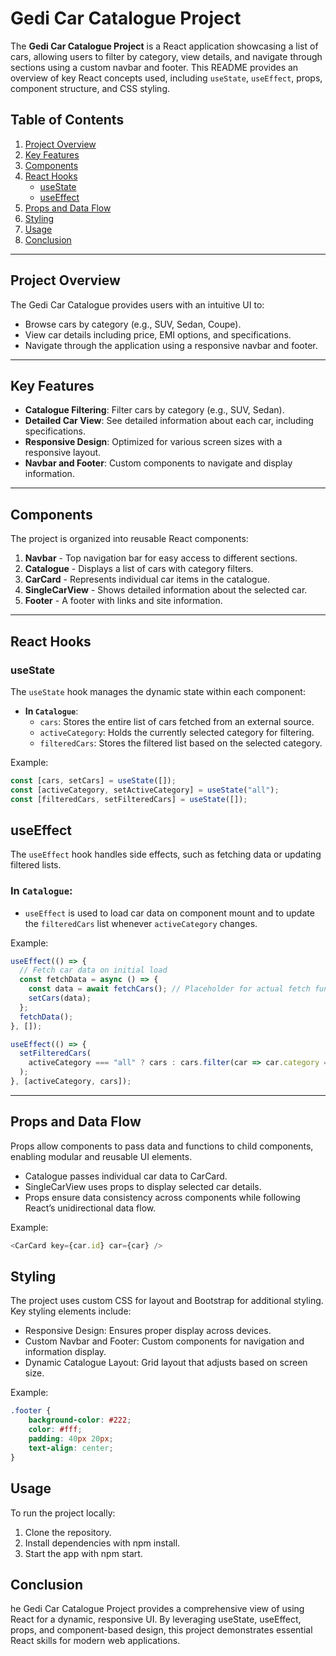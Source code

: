 # Gedi Car Catalogue Project

The **Gedi Car Catalogue Project** is a React application showcasing a list of cars, allowing users to filter by category, view details, and navigate through sections using a custom navbar and footer. This README provides an overview of key React concepts used, including `useState`, `useEffect`, props, component structure, and CSS styling.

## Table of Contents

1. [Project Overview](#project-overview)
2. [Key Features](#key-features)
3. [Components](#components)
4. [React Hooks](#react-hooks)
    - [useState](#usestate)
    - [useEffect](#useeffect)
5. [Props and Data Flow](#props-and-data-flow)
6. [Styling](#styling)
7. [Usage](#usage)
8. [Conclusion](#conclusion)

---

## Project Overview

The Gedi Car Catalogue provides users with an intuitive UI to:
- Browse cars by category (e.g., SUV, Sedan, Coupe).
- View car details including price, EMI options, and specifications.
- Navigate through the application using a responsive navbar and footer.

---

## Key Features

- **Catalogue Filtering**: Filter cars by category (e.g., SUV, Sedan).
- **Detailed Car View**: See detailed information about each car, including specifications.
- **Responsive Design**: Optimized for various screen sizes with a responsive layout.
- **Navbar and Footer**: Custom components to navigate and display information.

---

## Components

The project is organized into reusable React components:

1. **Navbar** - Top navigation bar for easy access to different sections.
2. **Catalogue** - Displays a list of cars with category filters.
3. **CarCard** - Represents individual car items in the catalogue.
4. **SingleCarView** - Shows detailed information about the selected car.
5. **Footer** - A footer with links and site information.

---

## React Hooks

### useState
The `useState` hook manages the dynamic state within each component:
- **In `Catalogue`**:
  - `cars`: Stores the entire list of cars fetched from an external source.
  - `activeCategory`: Holds the currently selected category for filtering.
  - `filteredCars`: Stores the filtered list based on the selected category.

Example:
```javascript
const [cars, setCars] = useState([]);
const [activeCategory, setActiveCategory] = useState("all");
const [filteredCars, setFilteredCars] = useState([]);
```
## useEffect

The `useEffect` hook handles side effects, such as fetching data or updating filtered lists.

### In `Catalogue`:
- `useEffect` is used to load car data on component mount and to update the `filteredCars` list whenever `activeCategory` changes.

Example:
```javascript
useEffect(() => {
  // Fetch car data on initial load
  const fetchData = async () => {
    const data = await fetchCars(); // Placeholder for actual fetch function
    setCars(data);
  };
  fetchData();
}, []);

useEffect(() => {
  setFilteredCars(
    activeCategory === "all" ? cars : cars.filter(car => car.category === activeCategory)
  );
}, [activeCategory, cars]);
```
---

## Props and Data Flow
Props allow components to pass data and functions to child components, enabling modular and reusable UI elements.

- Catalogue passes individual car data to CarCard.
- SingleCarView uses props to display selected car details.
- Props ensure data consistency across components while following React’s unidirectional data flow.

Example:
```javascript
<CarCard key={car.id} car={car} />
```

## Styling
The project uses custom CSS for layout and Bootstrap for additional styling. Key styling elements include:
- Responsive Design: Ensures proper display across devices.
- Custom Navbar and Footer: Custom components for navigation and information display.
- Dynamic Catalogue Layout: Grid layout that adjusts based on screen size.

Example:
```css
.footer {
    background-color: #222;
    color: #fff;
    padding: 40px 20px;
    text-align: center;
}
```
## Usage
To run the project locally:

1. Clone the repository.
2. Install dependencies with npm install.
3. Start the app with npm start.

## Conclusion
he Gedi Car Catalogue Project provides a comprehensive view of using React for a dynamic, responsive UI. By leveraging useState, useEffect, props, and component-based design, this project demonstrates essential React skills for modern web applications.
